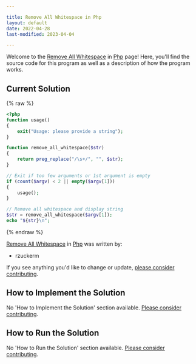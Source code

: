 ```yaml
---

title: Remove All Whitespace in Php
layout: default
date: 2022-04-28
last-modified: 2023-04-04

---
```


Welcome to the [Remove All Whitespace](https://sampleprograms.io/projects/remove-all-whitespace) in [Php](https://sampleprograms.io/languages/php) page! Here, you'll find the source code for this program as well as a description of how the program works.

## Current Solution

{% raw %}

```php
<?php
function usage()
{
    exit("Usage: please provide a string");
}

function remove_all_whitespace($str)
{
    return preg_replace("/\s+/", "", $str);
}

// Exit if too few arguments or 1st argument is empty
if (count($argv) < 2 || empty($argv[1]))
{
    usage();
}

// Remove all whitespace and display string
$str = remove_all_whitespace($argv[1]);
echo "${str}\n";
```

{% endraw %}

[Remove All Whitespace](https://sampleprograms.io/projects/remove-all-whitespace) in [Php](https://sampleprograms.io/languages/php) was written by:

- rzuckerm

If you see anything you'd like to change or update, [please consider contributing](https://github.com/TheRenegadeCoder/sample-programs).

## How to Implement the Solution

No 'How to Implement the Solution' section available. [Please consider contributing](https://github.com/TheRenegadeCoder/sample-programs-website).

## How to Run the Solution

No 'How to Run the Solution' section available. [Please consider contributing](https://github.com/TheRenegadeCoder/sample-programs-website).